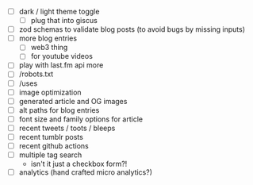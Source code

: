 - [ ] dark / light theme toggle
  - [ ] plug that into giscus
- [ ] zod schemas to validate blog posts (to avoid bugs by missing inputs)
- [ ] more blog entries
  - [ ] web3 thing
  - [ ] for youtube videos
- [ ] play with last.fm api more
- [ ] /robots.txt
- [ ] /uses
- [ ] image optimization
- [ ] generated article and OG images
- [ ] alt paths for blog entries
- [ ] font size and family options for article
- [ ] recent tweets / toots / bleeps
- [ ] recent tumblr posts
- [ ] recent github actions
- [ ] multiple tag search
  - isn't it just a checkbox form?!
- [ ] analytics (hand crafted micro analytics?)
